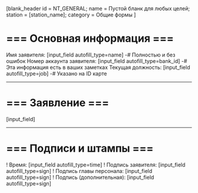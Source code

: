 [blank_header
id = NT_GENERAL;
name = Пустой бланк для любых целей;
station = [station_name];
category = Общие формы
]

# === Основная информация ===

Имя заявителя: [input_field autofill_type=name]
-# Полностью и без ошибок
Номер аккаунта заявителя: [input_field autofill_type=bank_id]
-# Эта информация есть в ваших заметках
Текущая должность: [input_field autofill_type=job]
-# Указано на ID карте

---

# === Заявление ===

[input_field]

---

# === Подписи и штампы ===

! Время: [input_field autofill_type=time]
! Подпись заявителя: [input_field autofill_type=sign]
! Подпись главы персонала: [input_field autofill_type=sign]
! Подпись (дополнительная): [input_field autofill_type=sign]
